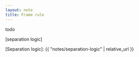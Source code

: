 ```yaml
---
layout: note
title: Frame rule
---
```


todo

[separation logic]

[Separation logic]: {{ "notes/separation-logic" | relative_url }}
